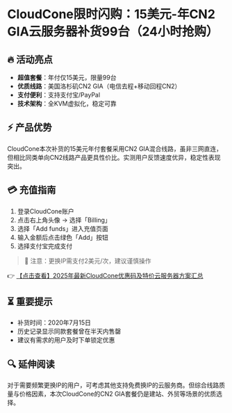 # CloudCone限时闪购：15美元-年CN2 GIA云服务器补货99台（24小时抢购）

## 🔥 活动亮点
- **超值套餐**：年付仅15美元，限量99台
- **优质线路**：美国洛杉矶CN2 GIA（电信去程+移动回程CN2）
- **支付便利**：支持支付宝/PayPal
- **技术架构**：全KVM虚拟化，稳定可靠

## ⚡ 产品优势
CloudCone本次补货的15美元年付套餐采用CN2 GIA混合线路，虽非三网直连，但相比同类单向CN2线路产品更具性价比。实测用户反馈速度优异，稳定性表现突出。

## 💳 充值指南
1. 登录CloudCone账户
2. 点击右上角头像 → 选择「Billing」
3. 选择「Add funds」进入充值页面
4. 输入金额后点击绿色「Add」按钮
5. 选择支付宝完成支付

> 📌 注意：更换IP需支付2美元/次，建议谨慎操作

👉 [【点击查看】2025年最新CloudCone优惠码及特价云服务器方案汇总](https://bit.ly/Cloudcone)

## ⏳ 重要提示
- 补货时间：2020年7月15日
- 历史记录显示同款套餐曾在半天内售罄
- 建议有需求的用户及时下单锁定优惠

## 🔍 延伸阅读
对于需要频繁更换IP的用户，可考虑其他支持免费换IP的云服务商。但综合线路质量与价格因素，本次CloudCone的CN2 GIA套餐仍是建站、外贸等场景的优质选择。
